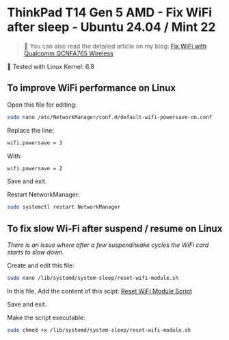 # ThinkPad T14 Gen 5 AMD - Fix WiFi after sleep - Ubuntu 24.04 / Mint 22

> 📝 You can also read the detailed article on my blog:
[Fix WiFi with Qualcomm QCNFA765 Wireless](https://www.damian-freelance.com/blog/thinkpad-t14-amd-qualcomm-qcnfa765-fix-wifi-on-linux)

🐧 Tested with Linux Kernel: 6.8

## To improve WiFi performance on Linux

Open this file for editing:

```bash
sudo nano /etc/NetworkManager/conf.d/default-wifi-powersave-on.conf
```

Replace the line:

```bash
wifi.powersave = 3
```

With:

```bash
wifi.powersave = 2
```

Save and exit.

Restart NetworkManager:

```bash
sudo systemctl restart NetworkManager
```

## To fix slow Wi-Fi after suspend / resume on Linux

*There is an issue where after a few suspend/wake cycles the WiFi card starts to slow down.*

Create and edit this file:

```bash
sudo nano /lib/systemd/system-sleep/reset-wifi-module.sh
```

In this file, Add the content of this scipt:
[Reset WiFi Module Script](https://github.com/s-damian/thinkpad-t14-gen-5-amd-linux/blob/main/sh/reset-wifi-module.sh)

Save and exit.

Make the script executable:

```bash
sudo chmod +x /lib/systemd/system-sleep/reset-wifi-module.sh
```
